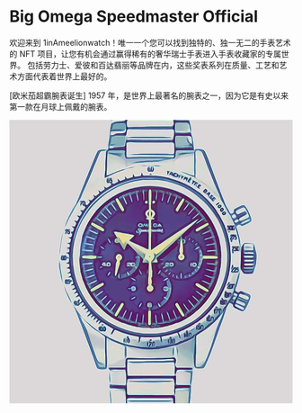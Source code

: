 # Big Omega Speedmaster Official

欢迎来到 1inAmeelionwatch！唯一一个您可以找到独特的、独一无二的手表艺术的 NFT 项目，让您有机会通过赢得稀有的奢华瑞士手表进入手表收藏家的专属世界。
包括劳力士、爱彼和百达翡丽等品牌在内，这些奖表系列在质量、工艺和艺术方面代表着世界上最好的。

[欧米茄超霸腕表诞生] 1957 年，是世界上最著名的腕表之一，因为它是有史以来第一款在月球上佩戴的腕表。

![nft](8f7d58101e153743ed2cd0549962ab0c.jpg)

